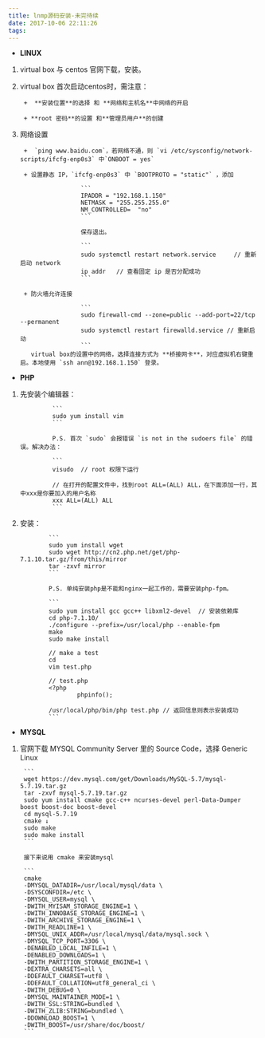 ```yaml
---
title: lnmp源码安装-未完待续
date: 2017-10-06 22:11:26
tags:
---
```

- **LINUX**
<!-- more -->

1. virtual box 与 centos 官网下载，安装。



2. virtual box 首次启动centos时，需注意：

        +  **安装位置**的选择 和 **网络和主机名**中网络的开启

        + **root 密码**的设置 和**管理员用户**的创建
        
3. 网络设置

        +  `ping www.baidu.com`，若网络不通，则 `vi /etc/sysconfig/network-scripts/ifcfg-enp0s3` 中`ONBOOT = yes`
        
        + 设置静态 IP，`ifcfg-enp0s3` 中 `BOOTPROTO = "static"` ，添加 
        
                        ```
                        IPADDR = "192.168.1.150"
                        NETMASK = "255.255.255.0"
                        NM_CONTROLLED=  "no"
                        ```
                
                        保存退出。
                        
                        ```
                        sudo systemctl restart network.service     // 重新启动 network
                        ip addr   // 查看固定 ip 是否分配成功
                        ```
                        
        + 防火墙允许连接
        
                        ```
                        sudo firewall-cmd --zone=public --add-port=22/tcp --permanent  
                        sudo systemctl restart firewalld.service // 重新启动 
                        ``` 
          virtual box的设置中的网络，选择连接方式为 **桥接网卡**，对应虚拟机右键重启。本地使用 `ssh ann@192.168.1.150` 登录。

- **PHP**

1. 先安装个编辑器：

                ```
                sudo yum install vim
                ```
                
                P.S. 首次 `sudo` 会报错误 `is not in the sudoers file` 的错误。解决办法：

                ```
                visudo  // root 权限下运行
                
                // 在打开的配置文件中，找到root ALL=(ALL) ALL，在下面添加一行，其中xxx是你要加入的用户名称
                xxx ALL=(ALL) ALL 
                ```

2.  安装：

                ```
                sudo yum install wget
                sudo wget http://cn2.php.net/get/php-7.1.10.tar.gz/from/this/mirror
                tar -zxvf mirror
                ```
                
                P.S. 单纯安装php是不能和nginx一起工作的，需要安装php-fpm。
                
                ```
                sudo yum install gcc gcc++ libxml2-devel  // 安装依赖库
                cd php-7.1.10/
                ./configure --prefix=/usr/local/php --enable-fpm
                make
                sudo make install
                
                // make a test
                cd 
                vim test.php
                
                // test.php 
                <?php
                        phpinfo();
                        
                /usr/local/php/bin/php test.php // 返回信息则表示安装成功
                ```
- **MYSQL**

1. 官网下载 MYSQL Community Server 里的 Source Code，选择 Generic Linux 
        
        ```
        wget https://dev.mysql.com/get/Downloads/MySQL-5.7/mysql-5.7.19.tar.gz
        tar -zxvf mysql-5.7.19.tar.gz
        sudo yum install cmake gcc-c++ ncurses-devel perl-Data-Dumper boost boost-doc boost-devel
        cd mysql-5.7.19
        cmake ↓
        sudo make
        sudo make install
        ```
        
        接下来说用 cmake 来安装mysql
        
        ```
        cmake
        -DMYSQL_DATADIR=/usr/local/mysql/data \
        -DSYSCONFDIR=/etc \
        -DMYSQL_USER=mysql \
        -DWITH_MYISAM_STORAGE_ENGINE=1 \
        -DWITH_INNOBASE_STORAGE_ENGINE=1 \
        -DWITH_ARCHIVE_STORAGE_ENGINE=1 \
        -DWITH_READLINE=1 \
        -DMYSQL_UNIX_ADDR=/usr/local/mysql/data/mysql.sock \
        -DMYSQL_TCP_PORT=3306 \
        -DENABLED_LOCAL_INFILE=1 \
        -DENABLED_DOWNLOADS=1 \
        -DWITH_PARTITION_STORAGE_ENGINE=1 \
        -DEXTRA_CHARSETS=all \
        -DDEFAULT_CHARSET=utf8 \
        -DDEFAULT_COLLATION=utf8_general_ci \
        -DWITH_DEBUG=0 \
        -DMYSQL_MAINTAINER_MODE=1 \
        -DWITH_SSL:STRING=bundled \
        -DWITH_ZLIB:STRING=bundled \
        -DDOWNLOAD_BOOST=1 \
        -DWITH_BOOST=/usr/share/doc/boost/
        ```


